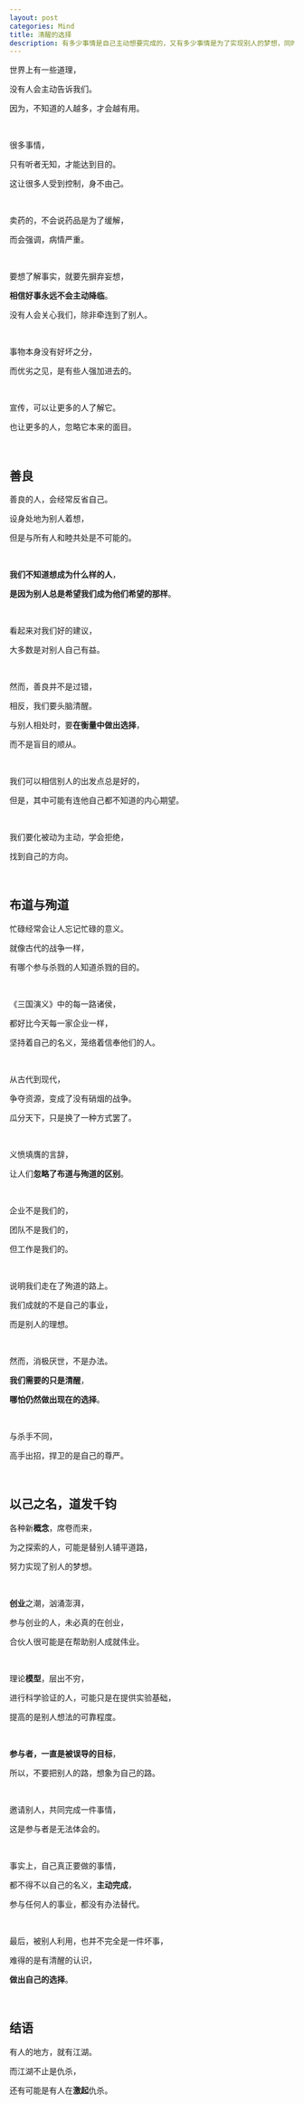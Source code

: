 ```yaml
---
layout: post
categories: Mind
title: 清醒的选择
description: 有多少事情是自己主动想要完成的，又有多少事情是为了实现别人的梦想，同时受多人摆布，会让棋子也有变聪明的时候。
---
```


世界上有一些道理，

没有人会主动告诉我们。

因为，不知道的人越多，才会越有用。

<br/>

很多事情，

只有听者无知，才能达到目的。

这让很多人受到控制，身不由己。

<br/>

卖药的，不会说药品是为了缓解，

而会强调，病情严重。

<br/>

要想了解事实，就要先摒弃妄想，

**相信好事永远不会主动降临**。

没有人会关心我们，除非牵连到了别人。

<br/>

事物本身没有好坏之分，

而优劣之见，是有些人强加进去的。

<br/>

宣传，可以让更多的人了解它。

也让更多的人，忽略它本来的面目。

<br/>

## **善良**

善良的人，会经常反省自己。

设身处地为别人着想，

但是与所有人和睦共处是不可能的。

<br/>

**我们不知道想成为什么样的人**，

**是因为别人总是希望我们成为他们希望的那样**。

<br/>

看起来对我们好的建议，

大多数是对别人自己有益。

<br/>

然而，善良并不是过错，

相反，我们要头脑清醒。

与别人相处时，要**在衡量中做出选择**，

而不是盲目的顺从。

<br/>

我们可以相信别人的出发点总是好的，

但是，其中可能有连他自己都不知道的内心期望。

<br/>

我们要化被动为主动，学会拒绝，

找到自己的方向。

<br/>

## **布道与殉道**

忙碌经常会让人忘记忙碌的意义。

就像古代的战争一样，

有哪个参与杀戮的人知道杀戮的目的。

<br/>

《三国演义》中的每一路诸侯，

都好比今天每一家企业一样，

坚持着自己的名义，笼络着信奉他们的人。

<br/>

从古代到现代，

争夺资源，变成了没有硝烟的战争。

瓜分天下，只是换了一种方式罢了。

<br/>

义愤填膺的言辞，

让人们**忽略了布道与殉道的区别**。

<br/>

企业不是我们的，

团队不是我们的，

但工作是我们的。

<br/>

说明我们走在了殉道的路上。

我们成就的不是自己的事业，

而是别人的理想。

<br/>

然而，消极厌世，不是办法。

**我们需要的只是清醒**，

**哪怕仍然做出现在的选择**。

<br/>

与杀手不同，

高手出招，捍卫的是自己的尊严。

<br/>

## **以己之名，道发千钧**

各种新**概念**，席卷而来，

为之探索的人，可能是替别人铺平道路，

努力实现了别人的梦想。

<br/>

**创业**之潮，汹涌澎湃，

参与创业的人，未必真的在创业，

合伙人很可能是在帮助别人成就伟业。

<br/>

理论**模型**，层出不穷，

进行科学验证的人，可能只是在提供实验基础，

提高的是别人想法的可靠程度。

<br/>

**参与者，一直是被误导的目标**，

所以，不要把别人的路，想象为自己的路。

<br/>

邀请别人，共同完成一件事情，

这是参与者是无法体会的。

<br/>

事实上，自己真正要做的事情，

都不得不以自己的名义，**主动完成**，

参与任何人的事业，都没有办法替代。

<br/>

最后，被别人利用，也并不完全是一件坏事，

难得的是有清醒的认识，

**做出自己的选择**。

<br/>

## **结语**

有人的地方，就有江湖。

而江湖不止是仇杀，

还有可能是有人在**激起**仇杀。











